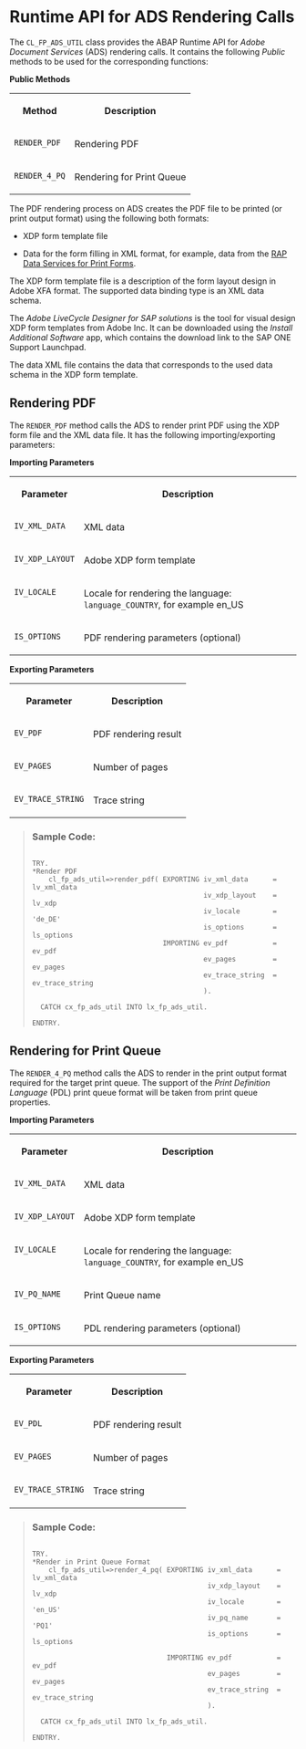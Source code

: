 <!-- loio3d8686d312bc426d8b2aa323473996b0 -->

# Runtime API for ADS Rendering Calls

The `CL_FP_ADS_UTIL` class provides the ABAP Runtime API for *Adobe Document Services* \(ADS\) rendering calls. It contains the following *Public* methods to be used for the corresponding functions:

**Public Methods**


<table>
<tr>
<th valign="top">

Method



</th>
<th valign="top">

Description



</th>
</tr>
<tr>
<td valign="top">

 `RENDER_PDF` 



</td>
<td valign="top">

Rendering PDF



</td>
</tr>
<tr>
<td valign="top">

 `RENDER_4_PQ` 



</td>
<td valign="top">

Rendering for Print Queue



</td>
</tr>
</table>

The PDF rendering process on ADS creates the PDF file to be printed \(or print output format\) using the following both formats:

-   XDP form template file

-   Data for the form filling in XML format, for example, data from the [RAP Data Services for Print Forms](rap-data-services-for-print-forms-a104660.md).


The XDP form template file is a description of the form layout design in Adobe XFA format. The supported data binding type is an XML data schema.

The *Adobe LiveCycle Designer for SAP solutions* is the tool for visual design XDP form templates from Adobe Inc. It can be downloaded using the *Install Additional Software* app, which contains the download link to the SAP ONE Support Launchpad.

The data XML file contains the data that corresponds to the used data schema in the XDP form template.



<a name="loio3d8686d312bc426d8b2aa323473996b0__section_iwl_vdv_pqb"/>

## Rendering PDF

The `RENDER_PDF` method calls the ADS to render print PDF using the XDP form file and the XML data file. It has the following importing/exporting parameters:

**Importing Parameters**


<table>
<tr>
<th valign="top">

Parameter



</th>
<th valign="top">

Description



</th>
</tr>
<tr>
<td valign="top">

 `IV_XML_DATA` 



</td>
<td valign="top">

XML data



</td>
</tr>
<tr>
<td valign="top">

 `IV_XDP_LAYOUT` 



</td>
<td valign="top">

Adobe XDP form template



</td>
</tr>
<tr>
<td valign="top">

 `IV_LOCALE` 



</td>
<td valign="top">

Locale for rendering the language: `language_COUNTRY`, for example en\_US



</td>
</tr>
<tr>
<td valign="top">

 `IS_OPTIONS` 



</td>
<td valign="top">

PDF rendering parameters \(optional\)



</td>
</tr>
</table>

**Exporting Parameters**


<table>
<tr>
<th valign="top">

Parameter



</th>
<th valign="top">

Description



</th>
</tr>
<tr>
<td valign="top">

 `EV_PDF` 



</td>
<td valign="top">

PDF rendering result



</td>
</tr>
<tr>
<td valign="top">

 `EV_PAGES` 



</td>
<td valign="top">

Number of pages



</td>
</tr>
<tr>
<td valign="top">

 `EV_TRACE_STRING` 



</td>
<td valign="top">

Trace string



</td>
</tr>
</table>

> ### Sample Code:  
> ```
> 
> TRY.
> *Render PDF
>     cl_fp_ads_util=>render_pdf( EXPORTING iv_xml_data      = lv_xml_data
>                                           iv_xdp_layout    = lv_xdp
>                                           iv_locale        = 'de_DE'
>                                           is_options       = ls_options
>                                 IMPORTING ev_pdf           = ev_pdf
>                                           ev_pages         = ev_pages
>                                           ev_trace_string  = ev_trace_string
>                                           ).
> 
>   CATCH cx_fp_ads_util INTO lx_fp_ads_util.
>   
> ENDTRY.
> 
> ```



<a name="loio3d8686d312bc426d8b2aa323473996b0__section_wxw_gfv_pqb"/>

## Rendering for Print Queue

The `RENDER_4_PQ` method calls the ADS to render in the print output format required for the target print queue. The support of the *Print Definition Language* \(PDL\) print queue format will be taken from print queue properties.

**Importing Parameters**


<table>
<tr>
<th valign="top">

Parameter



</th>
<th valign="top">

Description



</th>
</tr>
<tr>
<td valign="top">

 `IV_XML_DATA` 



</td>
<td valign="top">

XML data



</td>
</tr>
<tr>
<td valign="top">

 `IV_XDP_LAYOUT` 



</td>
<td valign="top">

Adobe XDP form template



</td>
</tr>
<tr>
<td valign="top">

 `IV_LOCALE` 



</td>
<td valign="top">

Locale for rendering the language: `language_COUNTRY`, for example en\_US



</td>
</tr>
<tr>
<td valign="top">

 `IV_PQ_NAME` 



</td>
<td valign="top">

Print Queue name



</td>
</tr>
<tr>
<td valign="top">

 `IS_OPTIONS` 



</td>
<td valign="top">

PDL rendering parameters \(optional\)



</td>
</tr>
</table>

**Exporting Parameters**


<table>
<tr>
<th valign="top">

Parameter



</th>
<th valign="top">

Description



</th>
</tr>
<tr>
<td valign="top">

 `EV_PDL` 



</td>
<td valign="top">

PDF rendering result



</td>
</tr>
<tr>
<td valign="top">

 `EV_PAGES` 



</td>
<td valign="top">

Number of pages



</td>
</tr>
<tr>
<td valign="top">

 `EV_TRACE_STRING` 



</td>
<td valign="top">

Trace string



</td>
</tr>
</table>

> ### Sample Code:  
> ```
> 
> TRY.
> *Render in Print Queue Format
>     cl_fp_ads_util=>render_4_pq( EXPORTING iv_xml_data      = lv_xml_data
>                                            iv_xdp_layout    = lv_xdp
>                                            iv_locale        = 'en_US'
>                                            iv_pq_name       = 'PQ1'
>                                            is_options       = ls_options
>  
>                                  IMPORTING ev_pdf           = ev_pdf
>                                            ev_pages         = ev_pages
>                                            ev_trace_string  = ev_trace_string
>                                            ).
> 
>   CATCH cx_fp_ads_util INTO lx_fp_ads_util.
> 
> ENDTRY. 
> 
> ```

